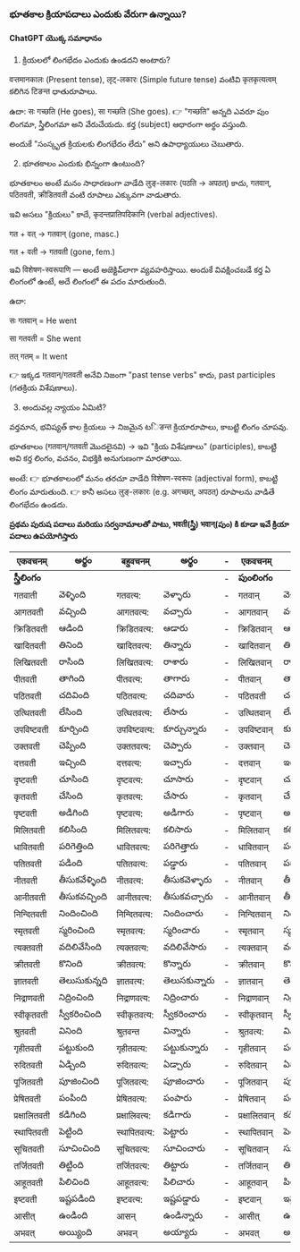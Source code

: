
### భూతకాల క్రియాపదాలు ఎందుకు వేరుగా ఉన్నాయి?
#### ChatGPT యొక్క సమాధానం
1. క్రియలలో లింగభేదం ఎందుకు ఉండదని అంటారు?

वर्‍तमानकालः (Present tense), लृट्-लकारः (Simple future tense) వంటివి कृतकृत्यत्वम् కలిగిన टिङन्त ధాతురూపాలు.

ఉదా: सः गच्छति (He goes), सा गच्छति (She goes).
👉 "गच्छति" అన్నది ఎవరూ పుం లింగమా, స్త్రీలింగమా అని వేరుచేయదు. కర్త (subject) ఆధారంగా అర్థం వస్తుంది.

అందుకే "సంస్కృత క్రియలకు లింగభేదం లేదు" అని ఉపాధ్యాయులు చెబుతారు.

2. భూతకాలం ఎందుకు భిన్నంగా ఉంటుంది?

భూతకాలం అంటే మనం సాధారణంగా వాడేది लुङ्-लकारः (पठति → अपठत्) కాదు,
गतवान्, पठितवती, क्रीडितवती వంటి రూపాలు ఎక్కువగా వాడుతారు.

ఇవి అసలు "క్రియలు" కాదే, कृदन्तप्रातिपदिकानि (verbal adjectives).

गत + वत् → गतवान् (gone, masc.)

गत + वती → गतवती (gone, fem.)

ఇవి विशेषण-स्वरूपाणि — అంటే అజెక్టివ్‌లాగా వ్యవహరిస్తాయి.
అందుకే వివక్షించబడే కర్త ఏ లింగంలో ఉంటే, అదే లింగంలో ఈ పదం మారుతుంది.

ఉదా:

सः गतवान् = He went

सा गतवती = She went

तत् गतम् = It went

👉 ఇక్కడ गतवान्/गतवती అనేవి నిజంగా "past tense verbs" కాదు, past participles (గతక్రియ విశేషణాలు).

3. అందువల్ల న్యాయం ఏమిటి?

వర్తమాన, భవిష్యత్ కాల క్రియలు → నిజమైన టिङन्त క్రియారూపాలు, కాబట్టి లింగం చూపవు.

భూతకాలం (गतवान्/गतवती మొదలైనవి) → ఇవి "క్రియ విశేషణాలు" (participles), కాబట్టి అవి కర్త లింగం, వచనం, విభక్తికి అనుగుణంగా మారతాయి.

అంటే:
👉 భూతకాలంలో మనం తరచూ వాడేది विशेषण-स्वरूपः (adjectival form), కాబట్టి లింగం మారుతుంది.
👉 కానీ అసలు लुङ्-लकारः (e.g. अगच्छत्, अपठत्) రూపాలను వాడితే లింగభేదం ఉండదు.



**ప్రథమ పురుష పదాలు మరియు సర్వనామాలతో పాటు, भवती(స్త్రీ) भवान्(పుం) కి కూడా ఇవే క్రియా పదాలు ఉపయోగిస్తారు**

| एकवचनम् | అర్థం | बहुवचनम् | అర్థం | - | एकवचनम् | అర్థం | बहुवचनम् | అర్థం |
|----------|--------|--------|------| ---|-------|--------|-------|-------|
|**స్త్రీలింగం**||||-|**పుంలింగం**||||
| गतवाती  | వెళ్ళింది | गतवत्य: | వెళ్ళారు | - | गतवान् | వెళ్ళాడు | गतवन्त: | వెళ్ళారు |
| आगतवती | వచ్చింది | आगतवत्य: | వచ్చారు | - |  आगतवान् | వచ్చాడు | आगतवन्त: | వచ్చారు |
| क्रिडितवती | ఆడింది | क्रिडितवत्य: | ఆడారు | - | क्रिडितवान् | ఆడాడు | क्रिडितवन्त: | ఆడారు |
| खादितवती  | తినింది | खादितवत्य: | తిన్నారు | - | खादितवान् | తిన్నాడు | खादितवन्त: | తిన్నారు |
| लिखितवती | రాసింది | लिखितवत्य: | రాశారు | - | लिखितवान् | రాసాడు | लिखितवन्त: | రాశారు |
| पीतवती | తాగింది | पीतवत्य: | తాగారు | - | पीतवान् | తాగాడు | पीतवन्त: | తాగారు |
| पठितवती | చదివింది | पठितवत्य: | చదివారు | - | पठितवती | చదివాడు | पठितवन्त: | చదివారు |
| उत्थितवती | లేసింది | उत्थितवत्य: | లేసారు | - | उत्थितवान् | లేసాడు | उत्थितवन्त: | లేసారు |
| उपविष्टवती | కూర్చింది | उपविष्टवत्य: | కూర్చున్నారు | - | उपविष्टवान् | కూర్చున్నాడు | उपविष्टवन्त: | కూర్చున్నారు |
| उक्तवती | చెప్పింది | उक्ततवत्य: | చెప్పారు | - | उक्तवान् | చెప్పాడు | उक्ततवन्त: | చెప్పారు |
| दत्तवती | ఇచ్చింది | दत्तवत्य: | ఇచ్చారు | - | दत्तवान् | ఇచ్చాడు | दत्तवन्त: | ఇచ్చారు |
| दृष्टवती | చూసింది | दृष्टवत्य: | చూసారు | - | दृष्टवान् | చూసాడు | दृष्टवन्त: | చూసారు |
| कृतवती | చేసింది | कृतवत्य: | చేసారు | - | कृतवान् | చేసాడు | कृतवन्त: | చేసారు |
| पृष्टवती | అడిగింది | पृष्टवत्य: | అడిగారు | - | पृष्टवान् | అడిగాడు | पृष्टवन्त: | అడిగారు |
| मिलितवती | కలిసింది | मिलितवत्य: | కలిసారు | - | मिलितवान् | కలిసాడు | मिलितवन्त: | కలిసారు |
| धावितवती | పరిగెత్తింది | धावितवत्य: | పరిగెత్తారు | - | धावितवान् | పరిగెత్తాడు | धावितवन्त: | పరిగెత్తారు |
| पतितवती | పడింది | पतितवत्य: | పడ్డారు | - | पतितवान् | పడ్డాడు | पतितवन्त: | పడ్డారు |
| नीतवती | తీసుకవేళ్ళింది  | नीतवत्य: | తీసుకవెళ్ళారు  | - | नीतवान् | తీసుకవేళ్ళాడు | नीतवन्त: | తీసుకవెళ్ళారు |
| आनीतवती | తీసుకవచ్చింది | आनीतवत्य: | తీసుకవచ్చారు | - | आनीतवान् | తీసుకవచ్చాడు | आनीतवन्त: | తీసుకవచ్చారు |
| निन्दितवती | నిందించింది | निन्दितवत्य: | నిందించారు | - | निन्दितवान् | నిందించాడు | निन्दितवन्त: | నిందించారు |
| स्मृतवती | స్మరించింది | स्मृतवत्य: | స్మరించారు | - | स्मृतवान् | స్మరించాడు | स्मृतवन्त: | స్మరించారు |
| त्यक्तवती | వదిలివేసింది | त्यक्तवत्य: | వదిలివేసారు | - | त्यक्तवान् | వదిలివేసాడు | त्यक्तवन्त: | వదిలివేసారు |
| क्रीतवती | కొనింది | क्रीतवत्य: | కొన్నారు | - | क्रीतवान् | కొన్నాడు | क्रीतवन्त: | కొన్నారు |
| ज्ञातवती | తెలుసుకున్నది | ज्ञातवत्य: | తెలుసకున్నారు | - | ज्ञातवान् | తెలుసుకున్నాడు | ज्ञातवन्त: | తెలుసకున్నారు |
| निद्राणवती | నిద్రించింది | निद्राणवत्य: | నిద్రించారు | - | निद्राणवान् | నిద్రించాడు | निद्राणवन्त:  | నిద్రించారు |
| स्वीकृतवती | స్వీకరించింది | स्वीकृतवत्य: | స్వీకరించారు | - | स्वीकृतवान् | స్వీకరించాడు | स्वीकृतवन्त: | స్వీకరించారు |
| श्रुतवती | వినింది | श्रुतवन्त | విన్నారు | - | श्रुतवत्य: | విన్నాడు | श्रुतवन्त: | విన్నారు |
| गृहीतवती | పట్టుకుంది | गृहीतवत्य: | పట్టుకున్నారు | - | गृहीतवान् | పట్టుకున్నాడు | गृहीतवन्त: | పట్టుకున్నారు |
| रुदितवती | ఏడ్చింది | रुदितवत्य: | ఏడ్చారు | - | रुदितवान् | ఏడ్చాడు | रुदितवन्त: | ఏడ్చారు |
| पूजितवती | పూజించింది | पूजितवत्य: | పూజించారు | - | पूजितवान् | పూజించాడు  | पूजितवन्त: | పూజించారు |
| प्रेषितवती | పంపింది | प्रेषितवत्य: | పంపారు | - | प्रेषितवान् | పంపాడు | प्रेषितवन्त: | పంపారు |
| प्रक्षालितवती | కడిగింది | प्रक्षालिवत्य: | కడిగారు | - | प्रक्षालितवान् | కడిగాడు | प्रक्षालिवन्त: | కడిగారు |
| स्थापितवती | పెట్టింది | स्थापितवत्य: | పెట్టారు | - | स्थापितवान् | పెట్టాడు | स्थापितवन्त: | పెట్టారు |
| सूचितवती | సూచించింది | सूचितवत्य: | సూచించారు | - | सूचितवान् | సూచించాడు | सूचितवन्त: | సూచించారు |
| तर्जितवती | తిట్టింది | तर्जितवत्य: | తిట్టారు | - | तर्जितवान् | తిట్టాడు | तर्जितवन्त: | తిట్టారు |
| आहूतवती | పిలిచింది | आहूतवत्य: | పిలిచారు | - | आहूतवान् | పిలిచాడు | आहूतवन्त: | పిలిచారు |
| इष्टवती | ఇష్టపడింది | इष्टवत्य: | ఇష్టపడ్డారు | - | इष्टवान् | ఇష్టపడ్డాడు | इष्टवन्त: | ఇష్టపడ్డారు |
| आसीत् | ఉండింది | आसन् | ఉండిన్నారు | - | आसीत् | ఉండింది | आसन् | ఉండిన్నారు |
| अभवत् | అయ్యింది  | अभवन् | అయ్యారు | - | अभवत् | అయ్యింది | अभवन् | అయ్యారు |

